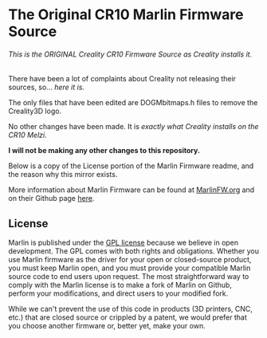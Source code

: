 # The Original CR10 Marlin Firmware Source


###### *This is the ORIGINAL Creality CR10 Firmware Source as Creality installs it.*

There have been a lot of complaints about Creality not releasing their sources, so... *here it is.*

The only files that have been edited are DOGMbitmaps.h files to remove the Creality3D logo.

No other changes have been made. It is *exactly what Creality installs on the CR10 Melzi.*

**I will not be making any other changes to this repository.**

Below is a copy of the License portion of the Marlin Firmware readme, and the reason why this mirror exists.

More information about Marlin Firmware can be found at [MarlinFW.org](http://marlinfw.org) and on their Github page [here](https://github.com/MarlinFirmware).

## License

Marlin is published under the [GPL license](https://github.com/COPYING.md) because we believe in open development. The GPL comes with both rights and obligations. Whether you use Marlin firmware as the driver for your open or closed-source product, you must keep Marlin open, and you must provide your compatible Marlin source code to end users upon request. The most straightforward way to comply with the Marlin license is to make a fork of Marlin on Github, perform your modifications, and direct users to your modified fork.

While we can't prevent the use of this code in products (3D printers, CNC, etc.) that are closed source or crippled by a patent, we would prefer that you choose another firmware or, better yet, make your own.
